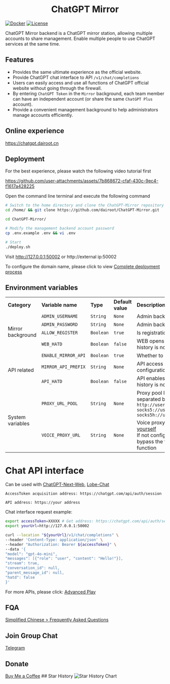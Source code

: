 <h1 align="center">ChatGPT Mirror</h1>

[![Docker](https://img.shields.io/docker/pulls/dairoot/chatgpt-mirror?label=ChatGPT-Mirror&logo=docker)](https://hub.docker.com/r/dairoot/chatgpt-mirror)
[![License](https://img.shields.io/github/license/dairoot/ChatGPT-Mirror)](https://github.com/dairoot/ChatGPT-Mirror/blob/main/LICENSE)

ChatGPT Mirror backend is a ChatGPT mirror station, allowing multiple accounts to share management. Enable multiple people to use ChatGPT services at the same time.

## Features

- Provides the same ultimate experience as the official website.
- Provide ChatGPT chat interface to API `/v1/chat/completions`
- Users can easily access and use all functions of ChatGPT official website without going through the firewall.
- By entering `ChatGPT Token` in the `Mirror` background, each team member can have an independent account (or share the same `ChatGPT Plus` account).
- Provide a convenient management background to help administrators manage accounts efficiently.

## Online experience

https://chatgpt.dairoot.cn

## Deployment

For the best experience, please watch the following video tutorial first

https://github.com/user-attachments/assets/7b868672-cfaf-430c-9ec4-f1617a428225

<!--
<a href="https://www.bilibili.com/video/BV1fD421M7xP/" target="_blank">
<img src="./docs/img/cover.jpeg" alt="How to use">
</a>
-->

Open the command line terminal and execute the following command

```bash
# Switch to the home directory and clone the ChatGPT-Mirror repository
cd /home/ && git clone https://github.com/dairoot/ChatGPT-Mirror.git

cd ChatGPT-Mirror/

# Modify the management backend account password
cp .env.example .env && vi .env

# Start
./deploy.sh

```
Visit http://127.0.0.1:50002 or http://external ip:50002

To configure the domain name, please click to view [Complete deployment process](./docs/deploy.md)

## Environment variables

<table>
<tr align="left">
<th>Category</th>
<th>Variable name</th>
<th>Type</th>
<th>Default value</th>
<th>Description</th>
</tr>
<tr align="left">
<td rowspan="4">Mirror background</td>
<td><code>ADMIN_USERNAME</code></td>
<td><code>String</code></td>
<td><code>None</code></td>
<td>Admin background account</td>
</tr>
<tr align="left">
<td><code>ADMIN_PASSWORD</code></td>
<td><code>String</code></td>
<td><code>None</code></td>
<td>Admin backend password</td>
</tr>
<tr align="left">
<td><code>ALLOW_REGISTER</code></td>
<td><code>Boolean</code></td>
<td><code>true</code></td>
<td>Is registration allowed</td>
</tr>
<tr align="left">
<td><code>WEB_HATD</code></td>
<td><code>Boolean</code></td>
<td><code>false</code></td>
<td>WEB opens temporary chat (chat history is not saved)</td>
</tr>
<tr align="left">
<td rowspan="3">API related</td>
<td><code>ENABLE_MIRROR_API</code></td>
<td><code>Boolean</code></td>
<td><code>true</code></td>
<td>Whether to enable API access</td>
</tr>
<tr align="left">
<td><code>MIRROR_API_PREFIX</code></td>
<td><code>String</code></td>
<td><code>None</code></td>
<td>API access prefix, recommended configuration</td>
</tr>
<tr align="left">
<td><code>API_HATD</code></td>
<td><code>Boolean</code></td>
<td><code>false</code></td>
<td>API enables temporary chat (chat history is not saved)</td>
</tr>
<tr align="left">
<td rowspan="3">System variables</td>
<td><code>PROXY_URL_POOL</code></td>
<td><code>String</code></td>
<td><code>None</code></td>
<td>Proxy pool link, multiple proxies are separated by commas<br><code>http://username:password@ip:port,</code><br/><code>socks5://username:password@ip:port,</code><br/><code>socks5h://username:password@ip:port</code></td>
</tr>
<tr align="left">
<td><code>VOICE_PROXY_URL</code></td>
<td><code>String</code></td>
<td><code>None</code></td>
<td>Voice proxy address <a href="./docs/livekit.md">Click to build it yourself</a><br>If not configured, users need to bypass the firewall to use the voice function</td>
</tr>
</table>

# Chat API interface

Can be used with [ChatGPT-Next-Web](https://app.nextchat.dev), [Lobe-Chat](https://github.com/lobehub/lobe-chat)
```
AccessToken acquisition address: https://chatgpt.com/api/auth/session

API address: https://your address
```

Chat interface request example:

```bash
export accessToken=XXXXX # Get address: https://chatgpt.com/api/auth/session
export yourUrl=http://127.0.0.1:50002

curl --location "${yourUrl}/v1/chat/completions" \
--header 'Content-Type: application/json' \
--header "Authorization: Bearer ${accessToken}" \
--data '{
"model": "gpt-4o-mini",
"messages": [{"role": "user", "content": "Hello!"}],
"stream": true,
"conversation_id": null,
"parent_message_id": null,
"hatd": false
}'
```

For more APIs, please click: [Advanced Play](./docs/chatapi-gateway.md)

## FQA

[Simplified Chinese > Frequently Asked Questions](./docs/faq-cn.md)

## Join Group Chat

[Telegram](https://t.me/+34aYksZdq5ZhMzhl)

## Donate

[Buy Me a Coffee](./docs/donation.md) ## Star History ![Star History Chart](https://api.star-history.com/svg?repos=dairoot/ChatGPT-Mirror&type=Timeline)
